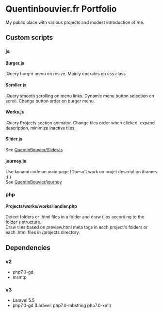 # Quentinbouvier.fr Portfolio

My public place with various projects and modest introduction of me.

## Custom scripts

### js

#### Burger.js

jQuery burger menu on resize. Mainly operates on css class

#### Scroller.js

jQuery smooth scrolling on menu links. Dynamic menu button selection on scroll. Change button order on burger menu.

#### Works.js

jQuery Projects section animator. Change tiles order when clicked, expand description, minimize inactive tiles.

#### Slider.js

See [QuentinBouvier/SliderJs](https://github.com/QuentinBouvier/sliderJs)

#### journey.js

Use konami code on main page (Doesn't work on projet description iframes :( )<br>
See [QuentinBouvier/journey](https://github.com/QuentinBouvier/journey)

### php

#### Projects/works/worksHandler.php

Detect folders or .html files in a folder and draw tiles according to the folder's structure.<br>
Draw tiles based on preview.html meta tags in each project's folders or each .html files in /projects directory.

## Dependencies

### v2

+ php7.0-gd
+ msmtp

### v3

+ Laravel 5.5
+ php7.0-gd (Laravel: php7.0-mbstring php7.0-xml)
